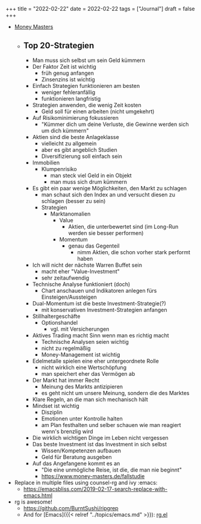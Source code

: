 +++
title = "2022-02-22"
date = 2022-02-22
tags = ["Journal"]
draft = false
+++

-   [Money Masters](https://www.money-masters.de/podcast)
    -   Top 20-Strategien
        -
        -   Man muss sich selbst um sein Geld kümmern
        -   Der Faktor Zeit ist wichtig
            -   früh genug anfangen
            -   Zinsenzins ist wichtig
        -   Einfach Strategien funktionieren am besten
            -   weniger fehleranfällig
            -   funktionieren langfristig
        -   Strategien anwenden, die wenig Zeit kosten
            -   Geld soll für einen arbeiten (nicht umgekehrt)
        -   Auf Risikominimierung fokussieren
            -   "Kümmer dich um deine Verluste, die Gewinne werden sich um dich kümmern"
        -   Aktien sind die beste Anlageklasse
            -   vielleicht zu allgemein
            -   aber es gibt angeblich Studien
            -   Diversifizierung soll einfach sein
        -   Immobilien
            -   Klumpenrisiko
                -   man steck viel Geld in ein Objekt
                -   man muss sich drum kümmern
        -   Es gibt ein paar wenige Möglichkeiten, den Markt zu schlagen
            -   man schaut sich den Index an und versucht diesen zu schlagen (besser zu sein)
            -   Strategien
                -   Marktanomalien
                    -   Value
                        -   Aktien, die unterbewertet sind (im Long-Run werden sie besser performen)
                    -   Momentum
                        -   genau das Gegenteil
                            -   nimm Aktien, die schon vorher stark performt haben
        -   Ich will nicht der nächste Warren Buffet sein
            -   macht eher "Value-Investment"
            -   sehr zeitaufwendig
        -   Technische Analyse funktioniert (doch)
            -   Chart anschauen und Indikatoren anlegen fürs Einsteigen/Aussteigen
        -   Dual-Momentum ist die beste Investment-Strategie(?)
            -   mit konservativen Investment-Strategien anfangen
        -   Stillhaltergeschäfte
            -   Optionshandel
                -   vgl. mit Versicherungen
        -   Aktives Trading macht Sinn wenn man es richtig macht
            -   Technische Analysen seien wichtig
            -   nicht zu regelmäßig
            -   Money-Management ist wichtig
        -   Edelmetalle spielen eine eher untergeordnete Rolle
            -   nicht wirklich eine Wertschöpfung
            -   man speichert eher das Vermögen ab
        -   Der Markt hat immer Recht
            -   Meinung des Markts antizipieren
            -   es geht nicht um unsere Meinung, sondern die des Marktes
        -   Klare Regeln, an die man sich mechanisch hält
        -   Mindset ist wichtig
            -   Disziplin
            -   Emotionen unter Kontrolle halten
            -   am Plan festhalten und selber schauen wie man reagiert wenn's brenzlig wird
        -   Die wirklich wichtigen Dinge im Leben nicht vergessen
        -   Das beste Investment ist das Investment in sich selbst
            -   Wissen/Kompetenzen aufbauen
            -   Geld für Beratung ausgeben
        -   Auf das Angefangene kommt es an
            -   "Die eine unmögliche Reise, ist die, die man nie beginnt"
            -   <https://www.money-masters.de/fallstudie>
-   Replace in multiple files using counsel-rg and ivy :emacs:
    -   <https://emacsbliss.com/2019-02-17-search-replace-with-emacs.html>
-   rg is awesome!
    -   <https://github.com/BurntSushi/ripgrep>
    -   And for [Emacs]({{< relref "../topics/emacs.md" >}}): [rg.el](https://github.com/dajva/rg.el)